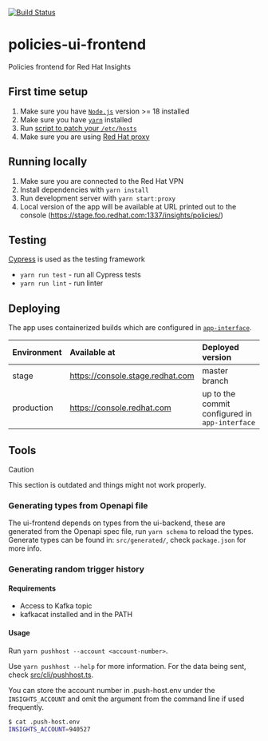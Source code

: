 [![Build Status](https://img.shields.io/github/actions/workflow/status/RedhatInsights/policies-ui-frontend/test.yml?branch=master)](https://github.com/RedHatInsights/policies-ui-frontend/actions/workflows/test.yml)

# policies-ui-frontend
Policies frontend for Red Hat Insights

## First time setup
1. Make sure you have [`Node.js`](https://nodejs.org/en/) version >= 18 installed
2. Make sure you have [`yarn`](https://classic.yarnpkg.com/lang/en/docs/install/) installed
3. Run [script to patch your `/etc/hosts`](https://github.com/RedHatInsights/insights-proxy/blob/master/scripts/patch-etc-hosts.sh)
4. Make sure you are using [Red Hat proxy](http://hdn.corp.redhat.com/proxy.pac)

## Running locally
1. Make sure you are connected to the Red Hat VPN
2. Install dependencies with `yarn install`
3. Run development server with `yarn start:proxy`
4. Local version of the app will be available at URL printed out to the console (https://stage.foo.redhat.com:1337/insights/policies/)

## Testing
[Cypress](https://cypress.io/) is used as the testing framework
- ```yarn run test``` - run all Cypress tests
- ```yarn run lint``` - run linter

## Deploying
The app uses containerized builds which are configured in [`app-interface`](https://gitlab.cee.redhat.com/service/app-interface/-/blob/master/data/services/insights/policies/deploy-clowder.yml).

| Environment | Available at                     | Deployed version
| :---------- | :--------------------------------| :----------
| stage       | https://console.stage.redhat.com | master branch
| production  | https://console.redhat.com       | up to the commit configured in `app-interface`

## Tools

> [!CAUTION]
> This section is outdated and things might not work properly.

### Generating types from Openapi file

The ui-frontend depends on types from the ui-backend, these are generated from the Openapi spec file, run `yarn schema` to reload the types.
Generate types can be found in: `src/generated/`, check `package.json` for more info.

### Generating random trigger history

#### Requirements
 - Access to Kafka topic
 - kafkacat installed and in the PATH

#### Usage
Run `yarn pushhost --account <account-number>`.

Use `yarn pushhost --help` for more information. For the data being sent,
check [src/cli/pushhost.ts](src/cli/pushhost.ts).

You can store the account number in .push-host.env under the `INSIGHTS_ACCOUNT` and omit the argument from the command line if used frequently.

```bash
$ cat .push-host.env
INSIGHTS_ACCOUNT=940527
```
